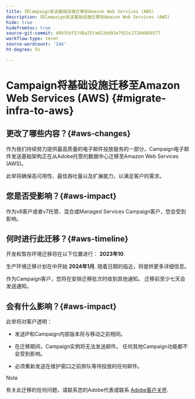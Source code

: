 ```yaml
---
title: 将Campaign发送基础设施迁移到Amazon Web Services (AWS)
description: 将Campaign发送基础设施迁移到Amazon Web Services (AWS)
hide: true
hidefromtoc: true
source-git-commit: d0935df57d8a25fa023dd93e7923c2728d889577
workflow-type: tm+mt
source-wordcount: '244'
ht-degree: 5%

---
```



# Campaign将基础设施迁移至Amazon Web Services (AWS) {#migrate-infra-to-aws}

## 更改了哪些内容？{#aws-changes}

作为我们持续努力提供最高质量的电子邮件投放服务的一部分，Campaign电子邮件发送基础架构正在从Adobe托管的数据中心迁移至Amazon Web Services (AWS)。

此举将确保高可用性、最佳吞吐量以及扩展能力，以满足客户的需求。

## 您是否受影响？{#aws-impact}

作为v8客户或者v7托管、混合或Managed Services Campaign客户，您会受到影响。

## 何时进行此迁移？{#aws-timeline}

开发和暂存环境迁移将在以下位置进行： **2023年10**.

生产环境迁移计划在中开始 **2024年1月**. 随着日期的临近，将提供更多详细信息。

作为Campaign客户，您将在安排迁移批次时收到其他通知。 迁移前至少七天会发送通知。

## 会有什么影响？{#aws-impact}

此举将对客户透明：

* 发送IP和Campaign内部版本将与移动之前相同。

* 在迁移期间，Campaign实例将无法发送邮件。 任何其他Campaign功能都不会受到影响。

* 必须重新发送在维护窗口之前排队等待投放的任何邮件。

>[!NOTE]
>
>有关此迁移的任何问题，请联系您的Adobe代表或联系 [Adobe客户关怀](https://helpx.adobe.com/cn/enterprise/admin-guide.html/enterprise/using/support-for-experience-cloud.ug.html).
>


